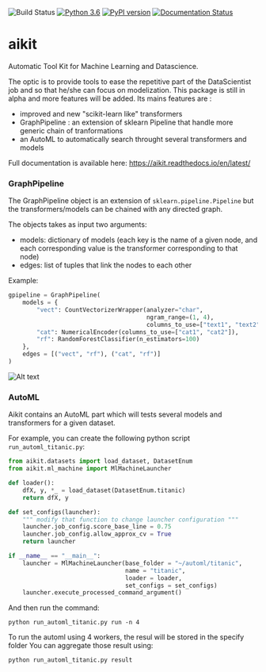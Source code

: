 ![Build Status](https://travis-ci.org/societe-generale/aikit.svg?branch=master)
[![Python 3.6](https://img.shields.io/badge/python-3.6-blue.svg)](https://github.com/societe-generale/aikit)
[![PyPI version](https://badge.fury.io/py/aikit.svg)](https://badge.fury.io/py/aikit)
[![Documentation Status](https://readthedocs.org/projects/aikit/badge/?version=latest)](https://aikit.readthedocs.io/en/latest/?badge=latest)

# aikit
Automatic Tool Kit for Machine Learning and Datascience.

The optic is to provide tools to ease the repetitive part of the DataScientist job and so that he/she can focus on modelization. This package is still in alpha and more features will be added.
Its mains features are :
 * improved and new "scikit-learn like" transformers
 * GraphPipeline : an extension of sklearn Pipeline that handle more generic chain of tranformations
 * an AutoML to automatically search throught several transformers and models
 
 Full documentation is available here: https://aikit.readthedocs.io/en/latest/
 
### GraphPipeline

The GraphPipeline object is an extension of `sklearn.pipeline.Pipeline` but the transformers/models can be chained with any directed graph.

The objects takes as input two arguments:
 * models: dictionary of models (each key is the name of a given node, and each corresponding value is the transformer corresponding to that node)
 * edges: list of tuples that link the nodes to each other

Example:
```python
gpipeline = GraphPipeline(
    models = {
        "vect": CountVectorizerWrapper(analyzer="char",
                                       ngram_range=(1, 4),
                                       columns_to_use=["text1", "text2"]),
        "cat": NumericalEncoder(columns_to_use=["cat1", "cat2"]), 
        "rf": RandomForestClassifier(n_estimators=100)
    },
    edges = [("vect", "rf"), ("cat", "rf")]
)
```

![Alt text](docs/img/graphpipeline_mergingpipe.png?raw=true "Title")

### AutoML

Aikit contains an AutoML part which will tests several models and transformers for a given dataset.

For example, you can create the following python script `run_automl_titanic.py`:
```python
from aikit.datasets import load_dataset, DatasetEnum
from aikit.ml_machine import MlMachineLauncher

def loader():
    dfX, y, *_ = load_dataset(DatasetEnum.titanic)
    return dfX, y

def set_configs(launcher):
    """ modify that function to change launcher configuration """
    launcher.job_config.score_base_line = 0.75
    launcher.job_config.allow_approx_cv = True
    return launcher

if __name__ == "__main__":
    launcher = MlMachineLauncher(base_folder = "~/automl/titanic", 
                                 name = "titanic",
                                 loader = loader,
                                 set_configs = set_configs)
    launcher.execute_processed_command_argument()
```

And then run the command:
```
python run_automl_titanic.py run -n 4
```

To run the automl using 4 workers, the resul will be stored in the specify folder
You can aggregate those result using:
```
python run_automl_titanic.py result
```
